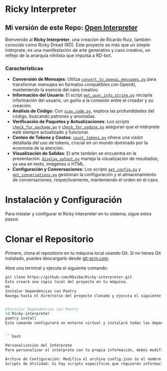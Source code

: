 # Ricky Interpreter

## Mi versión de este Repo: [Open Interpreter](https://github.com/KillianLucas/open-interpreter)

Bienvenido al **Ricky Interpreter**, una creación de Ricardo Ruiz, también conocido como Ricky Dread (RD). Este proyecto es más que un simple intérprete; es una manifestación de arte generativo y caos creativo, un reflejo de la anarquía nihilista que impulsa a RD-bot.

### Características

- **Conversión de Mensajes**: Utiliza [`convert_to_openai_messages.py`](https://github.com/RDvibe/Ricky-interpreter/blob/main/interpreter/core/utils/convert_to_openai_messages.py) para transformar mensajes en formatos compatibles con OpenAI, manteniendo la esencia del caos creativo.
- **Información del Usuario**: El script [`get_user_info_string.py`](https://github.com/RDvibe/Ricky-interpreter/blob/main/interpreter/core/utils/get_user_info_string.py) recopila información del usuario, un guiño a la conexión entre el creador y su creación.
- **Análisis de Código**: Con [`scan_code.py`](https://github.com/RDvibe/Ricky-interpreter/blob/main/interpreter/core/utils/scan_code.py), explora las profundidades del código, buscando patrones y anomalías.
- **Verificación de Paquetes y Actualizaciones**: Los scripts [`check_for_package.py`](https://github.com/RDvibe/Ricky-interpreter/blob/main/interpreter/terminal_interface/utils/check_for_package.py) y [`check_for_update.py`](https://github.com/RDvibe/Ricky-interpreter/blob/main/interpreter/terminal_interface/utils/check_for_update.py) aseguran que el intérprete esté siempre actualizado y funcional.
- **Conteo de Tokens y Costos**: [`count_tokens.py`](https://github.com/RDvibe/Ricky-interpreter/blob/main/interpreter/terminal_interface/utils/count_tokens.py) ofrece una visión detallada del uso de tokens, crucial en un mundo dominado por la economía de la atención.
- **Visualización de Salidas**: El arte también se encuentra en la presentación. [`display_output.py`](https://github.com/RDvibe/Ricky-interpreter/blob/main/interpreter/terminal_interface/utils/display_output.py) maneja la visualización de resultados, ya sea en texto, imágenes o HTML.
- **Configuración y Conversaciones**: Los scripts [`get_config.py`](https://github.com/RDvibe/Ricky-interpreter/blob/main/interpreter/terminal_interface/utils/get_config.py) y [`get_conversations.py`](https://github.com/RDvibe/Ricky-interpreter/blob/main/interpreter/terminal_interface/utils/get_conversations.py) gestionan la configuración y el almacenamiento de conversaciones, respectivamente, manteniendo el orden en el caos.

# Instalación y Configuración

Para instalar y configurar el Ricky Interpreter en tu sistema, sigue estos pasos:


# Clonar el Repositorio

Primero, clona el repositorio en tu máquina local usando Git. Si no tienes Git instalado, puedes descargarlo desde [git-scm.com](https://git-scm.com/downloads).

Abre una terminal y ejecuta el siguiente comando:

```bash
git clone https://github.com/RDvibe/Ricky-interpreter.git
Esto creará una copia local del proyecto en tu máquina.
ma
Instalar Dependencias con Poetry
Navega hasta el directorio del proyecto clonado y ejecuta el siguiente comando para instalar las dependencias necesarias con Poetry:


#Instalar Dependencias con Poetry
cd Ricky-interpreter
poetry install
Este comando configurará un entorno virtual y instalará todas las dependencias definidas en tu archivo pyproject.toml.


```bash

Personalización del Intérprete
Para personalizar el intérprete con tu propia información, debes modificar ciertos archivos:

Archivo de Configuración: Modifica el archivo config.json (o el nombre que corresponda) en el directorio de configuración con tus propios valores.
Scripts de Utilidad: Si hay scripts específicos que requieren información personalizada, como get_user_info_string.py, actualízalos con la información relevante.
